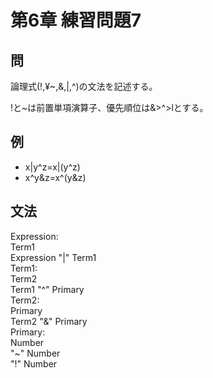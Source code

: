 # 第6章 練習問題7
## 問
論理式(!,¥~,&,|,^)の文法を記述する。  

!と~は前置単項演算子、優先順位は&>^>lとする。 
## 例
* x|y^z=x|(y^z)  
* x^y&z=x^(y&z)  
## 文法
Expression:  
	Term1  
	Expression "|" Term1  
Term1:  
    Term2  
    Term1 "^" Primary   
Term2:  
    Primary  
    Term2 "&" Primary  
Primary:  
    Number  
    "~" Number  
    "!" Number  
